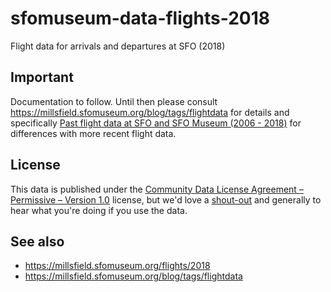 # sfomuseum-data-flights-2018

Flight data for arrivals and departures at SFO (2018)

## Important

Documentation to follow. Until then please consult https://millsfield.sfomuseum.org/blog/tags/flightdata for details and specifically [Past flight data at SFO and SFO Museum (2006 - 2018)](https://millsfield.sfomuseum.org/blog/2020/03/20/old-flightdata/) for differences with more recent flight data.

## License

This data is published under the [Community Data License Agreement – Permissive – Version 1.0](LICENSE) license, but we'd love a [shout-out](https://twitter.com/flysfo) and generally to hear what you're doing if you use the data.

## See also

* https://millsfield.sfomuseum.org/flights/2018
* https://millsfield.sfomuseum.org/blog/tags/flightdata
